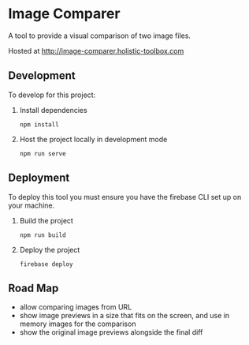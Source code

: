# Image Comparer

A tool to provide a visual comparison of two image files.

Hosted at http://image-comparer.holistic-toolbox.com

## Development
To develop for this project:
1. Install dependencies
	```
	npm install
	```
2. Host the project locally in development mode
	```
	npm run serve
	```

## Deployment
To deploy this tool you must ensure you have the firebase CLI set up on your machine.
1. Build the project
	```
	npm run build
	```
2. Deploy the project
	```
	firebase deploy
	```

## Road Map
- allow comparing images from URL
- show image previews in a size that fits on the screen, and use in memory images for the comparison
- show the original image previews alongside the final diff